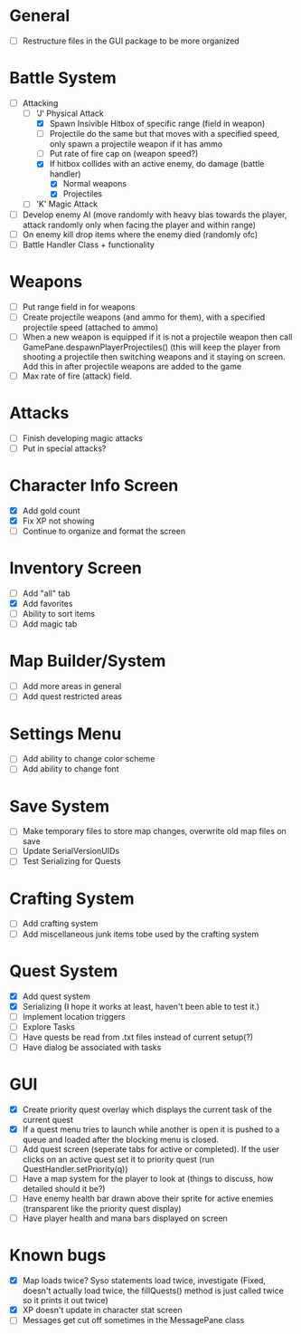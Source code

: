 # General
- [ ] Restructure files in the GUI package to be more organized

# Battle System
- [ ] Attacking
   - [ ] 'J' Physical Attack
      - [x] Spawn Insivible Hitbox of specific range (field in weapon)
      - [ ] Projectile do the same but that moves with a specified speed, only spawn a projectile weapon if it has ammo
      - [ ] Put rate of fire cap on (weapon speed?)
      - [x] If hitbox collides with an active enemy, do damage (battle handler)
         - [x] Normal weapons
         - [x] Projectiles
   - [ ] 'K' Magic Attack
- [ ] Develop enemy AI (move randomly with heavy bias towards the player, attack randomly only when facing the player and within range)
- [ ] On enemy kill drop items where the enemy died (randomly ofc)
- [ ] Battle Handler Class + functionality

# Weapons
- [ ] Put range field in for weapons
- [ ] Create projectile weapons (and ammo for them), with a specified projectile speed (attached to ammo)
- [ ] When a new weapon is equipped if it is not a projectile weapon then call GamePane.despawnPlayerProjectiles() (this will keep the player from shooting a projectile then switching weapons and it staying on screen. Add this in after projectile weapons are added to the game
- [ ] Max rate of fire (attack) field.

# Attacks
- [ ] Finish developing magic attacks
- [ ] Put in special attacks?

# Character Info Screen
- [x] Add gold count
- [x] Fix XP not showing
- [ ] Continue to organize and format the screen

# Inventory Screen
- [ ] Add "all" tab
- [x] Add favorites
- [ ] Ability to sort items
- [ ] Add magic tab

# Map Builder/System
- [ ] Add more areas in general
- [ ] Add quest restricted areas

# Settings Menu
- [ ] Add ability to change color scheme
- [ ] Add ability to change font

# Save System
- [ ] Make temporary files to store map changes, overwrite old map files on save
- [ ] Update SerialVersionUIDs
- [ ] Test Serializing for Quests

# Crafting System
- [ ] Add crafting system
- [ ] Add miscellaneous junk items tobe used by the crafting system

# Quest System
- [x] Add quest system
- [x] Serializing (I hope it works at least, haven't been able to test it.)
- [ ] Implement location triggers
- [ ] Explore Tasks
- [ ] Have quests be read from .txt files instead of current setup(?)
- [ ] Have dialog be associated with tasks

# GUI
- [x] Create priority quest overlay which displays the current task of the current quest
- [x] If a quest menu tries to launch while another is open it is pushed to a queue and loaded after the blocking menu is closed. 
- [ ] Add quest screen (seperate tabs for active or completed). If the user clicks on an active quest set it to priority quest (run QuestHandler.setPriority(q))
- [ ] Have a map system for the player to look at (things to discuss, how detailed should it be?)
- [ ] Have enemy health bar drawn above their sprite for active enemies (transparent like the priority quest display)
- [ ] Have player health and mana bars displayed on screen

# Known bugs
- [x] Map loads twice? Syso statements load twice, investigate (Fixed, doesn't actually load twice, the fillQuests() method is just called twice so it prints it out twice)
- [x] XP doesn't update in character stat screen
- [ ] Messages get cut off sometimes in the MessagePane class
